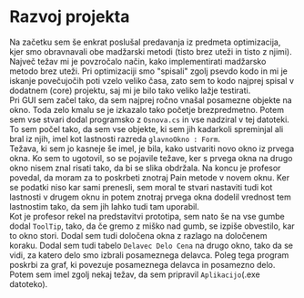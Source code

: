 # Razvoj projekta

Na začetku sem še enkrat poslušal predavanja iz predmeta optimizacija, kjer smo obravnavali obe madžarski metodi (tisto brez uteži in tisto z njimi). Največ težav mi je povzročalo način, kako implementirati madžarsko metodo brez uteži. Pri optimizaciji smo "spisali" zgolj psevdo kodo in mi je iskanje povečujočih poti vzelo veliko časa, zato sem to kodo najprej spisal v dodatnem (core) projektu, saj mi je bilo tako veliko lažje testirati.<br>
Pri GUI sem začel tako, da sem najprej ročno vnašal posamezne objekte na okno. Toda zelo kmalu se je izkazalo tako početje brezpredmetno. Potem sem vse stvari dodal programsko z `Osnova.cs` in vse nadziral v tej datoteki. To sem počel tako, da sem vse objekte, ki sem jih kadarkoli spreminjal ali bral iz njih, imel kot lastnosti razreda `glavnoOkno : Form`. <br>
Težava, ki sem jo kasneje še imel, je bila, kako ustvariti novo okno iz prvega okna. Ko sem to ugotovil, so se pojavile težave, ker s prvega okna na drugo okno nisem znal risati tako, da bi se slika obdržala. Na koncu je profesor povedal, da moram za to poskrbeti znotraj Pain metode v novem oknu. Ker se podatki niso kar sami prenesli, sem moral te stvari nastaviti tudi kot lastnosti v drugem oknu in potem znotraj prvega okna dodelil vrednost tem lastnostim tako, da sem jih lahko tudi tam uporabil.<br>
Kot je profesor rekel na predstavitvi prototipa, sem nato še na vse gumbe dodal `ToolTip`, tako, da če gremo z miško nad gumb, se izpiše obvestilo, kar to okno stori. Dodal sem tudi določena okna z razlago na določenem koraku. Dodal sem tudi tabelo 
```Delavec Delo Cena``` na drugo okno, tako da se vidi, za katero delo smo izbrali posameznega delavca. Poleg tega program poskrbi za graf, ki povezuje posameznega delavca in posamezno delo.<br>
Potem sem imel zgolj nekaj težav, da sem pripravil `Aplikacijo`(.exe datoteko).   